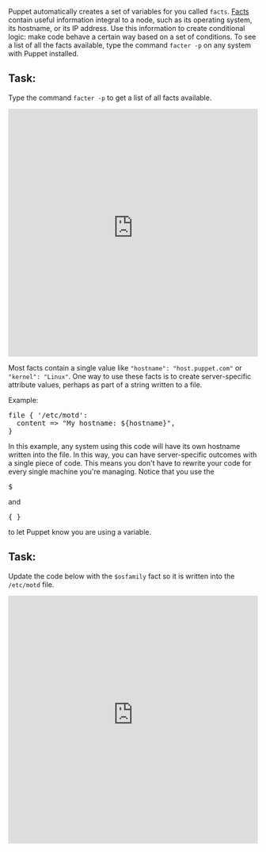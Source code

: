 Puppet automatically creates a set of variables for you called `facts`. <a href="https://puppet.com/docs/puppet/latest/lang_facts_and_builtin_vars.html">Facts</a> contain useful information integral to a node, such as its operating system, its hostname, or its IP address. Use this information to create conditional logic: make code behave a certain way based on a set of conditions. To see a list of all the facts available, type the command `facter -p` on any system with Puppet installed.

## Task:

Type the command `facter -p` to get a list of all facts available.

<iframe src="https://magicbox.classroom.puppet.com/facts/what_are_they" width="100%" height="500px" frameborder="0"></iframe>

Most facts contain a single value like `"hostname": "host.puppet.com"` or `"kernel": "Linux"`. One way to use these facts is to create server-specific attribute values, perhaps as part of a string written to a file.

Example:

<pre>
file { '/etc/motd':
  content =&gt; "My hostname: ${hostname}",
}
</pre>

In this example, any system using this code will have its own hostname written into the file. In this way, you can have server-specific outcomes with a single piece of code. This means you don't have to rewrite your code for every single machine you're managing. Notice that you use the <pre>$</pre> and <pre>{ }</pre>to let Puppet know you are using a variable.

## Task:

Update the code below with the `$osfamily` fact so it is written into the `/etc/motd` file.

<iframe src="https://magicbox.classroom.puppet.com/facts/working_with_facts" width="100%" height="500px" frameborder="0"></iframe>
